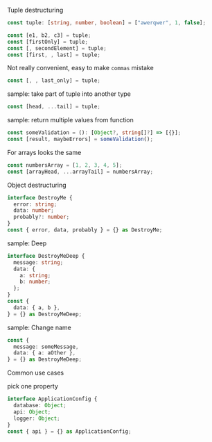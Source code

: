 Tuple destructuring

```ts
const tuple: [string, number, boolean] = ["awerqwer", 1, false];

const [e1, b2, c3] = tuple;
const [firstOnly] = tuple;
const [, secondElement] = tuple;
const [first, , last] = tuple;
```

Not really convenient, easy to make `commas` mistake

```ts
const [, , last_only] = tuple;
```

sample: take part of tuple into another type

```ts
const [head, ...tail] = tuple;
```

sample: return multiple values from function

```ts
const someValidation = (): [Object?, string[]?] => [{}];
const [result, maybeErrors] = someValidation();
```

For arrays looks the same

```ts
const numbersArray = [1, 2, 3, 4, 5];
const [arrayHead, ...arrayTail] = numbersArray;
```

Object destructuring

```ts
interface DestroyMe {
  error: string;
  data: number;
  probably?: number;
}
const { error, data, probably } = {} as DestroyMe;
```

sample: Deep

```ts
interface DestroyMeDeep {
  message: string;
  data: {
    a: string;
    b: number;
  };
}
const {
  data: { a, b },
} = {} as DestroyMeDeep;
```

sample: Change name

```ts
const {
  message: someMessage,
  data: { a: aOther },
} = {} as DestroyMeDeep;
```

Common use cases

pick one property

```ts
interface ApplicationConfig {
  database: Object;
  api: Object;
  logger: Object;
}
const { api } = {} as ApplicationConfig;
```
